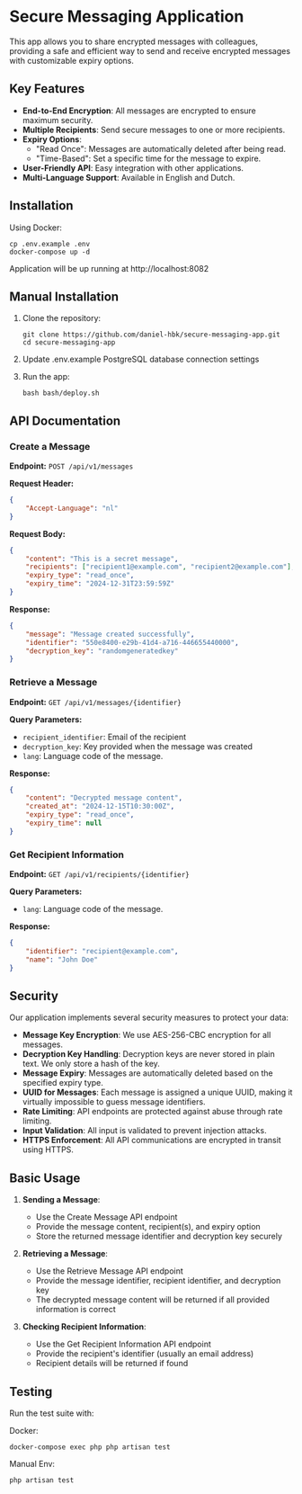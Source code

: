 # Secure Messaging Application

This app allows you to share encrypted messages with colleagues, providing a safe and efficient way to send and receive encrypted messages with customizable expiry options.

## Key Features

-   **End-to-End Encryption**: All messages are encrypted to ensure maximum security.
-   **Multiple Recipients**: Send secure messages to one or more recipients.
-   **Expiry Options**:
    -   "Read Once": Messages are automatically deleted after being read.
    -   "Time-Based": Set a specific time for the message to expire.
-   **User-Friendly API**: Easy integration with other applications.
-   **Multi-Language Support**: Available in English and Dutch.

## Installation

Using Docker:

```
cp .env.example .env
docker-compose up -d
```

Application will be up running at http://localhost:8082

## Manual Installation

1. Clone the repository:

    ```
    git clone https://github.com/daniel-hbk/secure-messaging-app.git
    cd secure-messaging-app
    ```

2. Update .env.example PostgreSQL database connection settings

3. Run the app:

    ```
    bash bash/deploy.sh
    ```

## API Documentation

### Create a Message

**Endpoint:** `POST /api/v1/messages`

**Request Header:**

```json
{
    "Accept-Language": "nl"
}
```

**Request Body:**

```json
{
    "content": "This is a secret message",
    "recipients": ["recipient1@example.com", "recipient2@example.com"],
    "expiry_type": "read_once",
    "expiry_time": "2024-12-31T23:59:59Z"
}
```

**Response:**

```json
{
    "message": "Message created successfully",
    "identifier": "550e8400-e29b-41d4-a716-446655440000",
    "decryption_key": "randomgeneratedkey"
}
```

### Retrieve a Message

**Endpoint:** `GET /api/v1/messages/{identifier}`

**Query Parameters:**

-   `recipient_identifier`: Email of the recipient
-   `decryption_key`: Key provided when the message was created
-   `lang`: Language code of the message.

**Response:**

```json
{
    "content": "Decrypted message content",
    "created_at": "2024-12-15T10:30:00Z",
    "expiry_type": "read_once",
    "expiry_time": null
}
```

### Get Recipient Information

**Endpoint:** `GET /api/v1/recipients/{identifier}`

**Query Parameters:**

-   `lang`: Language code of the message.

**Response:**

```json
{
    "identifier": "recipient@example.com",
    "name": "John Doe"
}
```

## Security

Our application implements several security measures to protect your data:

-   **Message Key Encryption**: We use AES-256-CBC encryption for all messages.
-   **Decryption Key Handling**: Decryption keys are never stored in plain text. We only store a hash of the key.
-   **Message Expiry**: Messages are automatically deleted based on the specified expiry type.
-   **UUID for Messages**: Each message is assigned a unique UUID, making it virtually impossible to guess message identifiers.
-   **Rate Limiting**: API endpoints are protected against abuse through rate limiting.
-   **Input Validation**: All input is validated to prevent injection attacks.
-   **HTTPS Enforcement**: All API communications are encrypted in transit using HTTPS.

## Basic Usage

1. **Sending a Message**:

    - Use the Create Message API endpoint
    - Provide the message content, recipient(s), and expiry option
    - Store the returned message identifier and decryption key securely

2. **Retrieving a Message**:

    - Use the Retrieve Message API endpoint
    - Provide the message identifier, recipient identifier, and decryption key
    - The decrypted message content will be returned if all provided information is correct

3. **Checking Recipient Information**:

    - Use the Get Recipient Information API endpoint
    - Provide the recipient's identifier (usually an email address)
    - Recipient details will be returned if found

## Testing

Run the test suite with:

Docker:

```
docker-compose exec php php artisan test
```

Manual Env:

```
php artisan test
```
